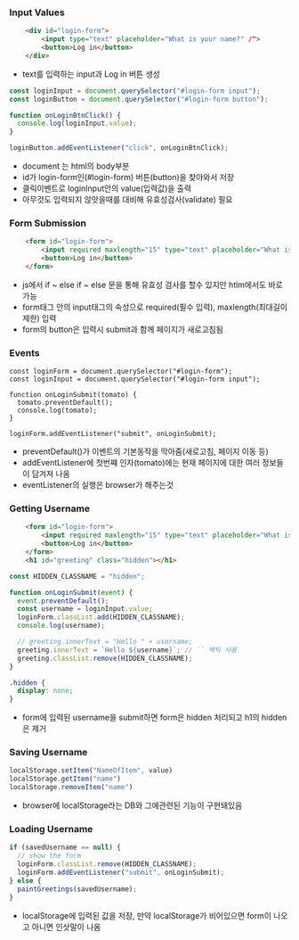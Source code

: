 ### Input Values

```html
    <div id="login-form">
        <input type="text" placeholder="What is your name?" /">
        <button>Log in</button>
    </div>
```

- text를 입력하는 input과 Log in 버튼 생성

```javascript
const loginInput = document.querySelector("#login-form input");
const loginButton = document.querySelector("#login-form button");

function onLoginBtnClick() {
  console.log(loginInput.value);
}

loginButton.addEventListener("click", onLoginBtnClick);
```

- document 는 html의 body부분
- id가 login-form인(#login-form) 버튼(button)을 찾아와서 저장
- 클릭이벤트로 loginInput안의 value(입력값)을 출력
- 아무것도 입력되지 않앗을때를 대비해 유효성검사(validate) 필요



### Form Submission

```html
    <form id="login-form">
        <input required maxlength="15" type="text" placeholder="What is your name?" /">
        <button>Log in</button>
    </form>
```

- js에서 if ~ else if ~ else 문을 통해 유효성 검사를 할수 있지만 htlm에서도 바로 가능
- form태그 안의 input태그의 속성으로 required(필수 입력), maxlength(최대길이 제한) 입력
- form의 button은 입력시 submit과 함께 페이지가 새로고침됨



### Events

```
const loginForm = document.querySelector("#login-form");
const loginInput = document.querySelector("#login-form input");

function onLoginSubmit(tomato) {
  tomato.preventDefault();
  console.log(tomato);
}

loginForm.addEventListener("submit", onLoginSubmit);
```

- preventDefault()가 이벤트의 기본동작을 막아줌(새로고침, 페이지 이동 등)
- addEventListener에 첫번쨰 인자(tomato)에는 현재 페이지에 대한 여러 정보들이 담겨져 나옴
- eventListener의 실행은 browser가 해주는것



### Getting Username

```html
    <form id="login-form">
        <input required maxlength="15" type="text" placeholder="What is your name?" /">
        <button>Log in</button>
    </form>
    <h1 id="greeting" class="hidden"></h1>
```

```javascript
const HIDDEN_CLASSNAME = "hidden";

function onLoginSubmit(event) {
  event.preventDefault();
  const username = loginInput.value;
  loginForm.classList.add(HIDDEN_CLASSNAME);
  console.log(username);

  // greeting.innerText = "Hello " + username;
  greeting.innerText = `Hello ${username}`; // `` 백틱 사용
  greeting.classList.remove(HIDDEN_CLASSNAME);
}
```

```css
.hidden {
  display: none;
}
```

- form에 입력된 username을 submit하면 form은 hidden 처리되고 h1의 hidden은 제거



### Saving Username

```javascript
localStorage.setItem("NameOfItem", value)
localStorage.getItem("name")
localStorage.removeItem("name")
```

- browser에 localStorage라는 DB와 그에관련된 기능이 구현돼있음



### Loading Username

```javascript
if (savedUsername == null) {
  // show the form
  loginForm.classList.remove(HIDDEN_CLASSNAME);
  loginForm.addEventListener("submit", onLoginSubmit);
} else {
  paintGreetings(savedUsername);
}
```

- localStorage에 입력된 값을 저장, 만약 localStorage가 비어있으면 form이 나오고 아니면 인삿말이 나옴
